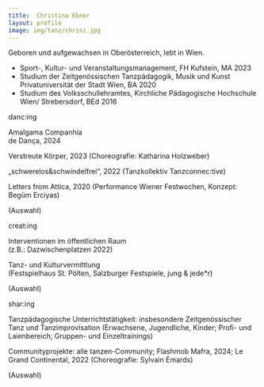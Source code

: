 ```yaml
---
title:  Christina Ebner
layout: profile
image: img/tanz/chrisi.jpg
---
```

<div class="post_content">
    <p>Geboren und aufgewachsen in Oberösterreich, lebt in Wien.</p>
    <ul>                    
        <li>
            <emph>Sport-, Kultur- und Veranstaltungsmanagement</emph>, 
            FH Kufstein, MA 2023
        </li>
        <li>
            <emph>Studium der Zeitgenössischen Tanzpädagogik</emph>, 
            Musik und Kunst Privatuniversität der Stadt Wien, BA 2020
        </li>
        <li>
            <emph>Studium des Volksschullehramtes</emph>, 
            Kirchliche Pädagogische Hochschule Wien/ Strebersdorf, BEd 2016
        </li>
    </ul>
</div>

<div class="bubble_container">
    <div class="bubble">
        <div class="top">danc:ing</div>
        <div class="below">
            <p>
                <emph>Amalgama Companhia <br>de Dança, </emph> 2024 
            </p>
            <p>
                <emph>Verstreute Körper,</emph> 
                2023 (Choreografie: Katharina Holzweber)
            </p>
            <p>
                <emph>„schwerelos&schwindelfrei“, </emph> 
                2022 (Tanzkollektiv Tanzconnec:tive)
            </p>
            <p>
                <emph>Letters from Attica,</emph> 
                2020 (Performance Wiener Festwochen, Konzept: Begüm Erciyas)
            </p>
            <p class="tiny">(Auswahl)</p>
        </div>
    </div>
    <div class="bubble">
        <div class="top">creat:ing</div>
        <div class="below">
            <p>
                <emph>Interventionen im öffentlichen Raum </emph> 
                <br>
                (z.B.: Dazwischenplatzen 2022)
            </p>
            <p>
                <emph>Tanz- und Kulturvermittlung</emph> 
                <br>
                (Festspielhaus St. Pölten, Salzburger Festspiele, jung & jede*r)
            </p>
            <p class="tiny">(Auswahl)</p>
        </div>
    </div>
    <div class="bubble">
        <div class="top">shar:ing</div>
        <div class="below">
            <p>
                <emph>Tanzpädagogische Unterrichtstätigkeit: </emph> 
                insbesondere Zeitgenössischer Tanz und
Tanzimprovisation (Erwachsene, Jugendliche, Kinder; Profi- und Laienbereich; Gruppen- und
Einzeltrainings)
            </p>
            <p>
                <emph>Communityprojekte: </emph> 
                alle tanzen-Community; Flashmob Mafra, 2024; Le Grand
Continental, 2022 (Choreografie: Sylvain Émards)
            </p>
            <p class="tiny">(Auswahl)</p>
        </div>
    </div>
</div>